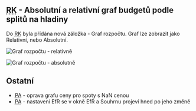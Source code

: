 ﻿---
categories: [fenix]
layout: fenix
---
## <abbr title="Reachové křivky">RK</abbr> - Absolutní a relativní graf budgetů podle splitů na hladiny
Do <abbr title="Reachové křivky">RK</abbr> byla přídána nová záložka - Graf rozpočtu. Graf lze zobrazit jako Relativní, nebo Absolutní.

![Graf rozpočtu - relativně]({{site.url}}/data/grafrozpoctu1.png "Graf rozpočtu - relativně")

![Graf rozpočtu - absolutně]({{site.url}}/data/grafrozpoctu2.png "Graf rozpočtu- absolutně")


## Ostatní
<ul>
	<li><abbr title="Postanalýzy">PA</abbr> - oprava grafu ceny pro spoty s NaN cenou</li>
	<li><abbr title="Postanalýzy">PA</abbr> - nastavení EfR se v okně EfR a Souhrnu projeví hned po jeho změně</li>
</ul>
